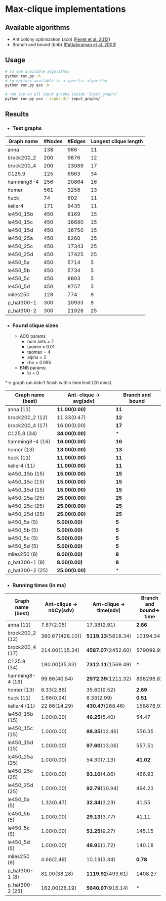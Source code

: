 # Max-clique implementations

## Available algorithms
* Ant colony optimization (aco) ([Fenet et al. 2012](https://www.researchgate.net/publication/2567745_Searching_for_Maximum_Cliques_with_Ant_Colony_Optimization))
* Branch and bound (bnb) ([Pattabiraman et al. 2003](https://arxiv.org/abs/1209.5818))

## Usage 
 
```bash
# to see available algorithms
python run.py -h
# to options available to a specific algorithm
python run.py aco -h
```
```bash
# run aco on all input graphs inside "input_graphs"
python run.py aco --input-dir input_graphs/
```

## Results

* ### Test graphs

Graph name|#Nodes|#Edges|Longest clique length
---|---|---|---|
anna|138|986|11
brock200_2|200|9876|12
brock200_4|200|13089|17
C125.9|125|6963|34
hamming8-4|256|20864|16
homer|561|3258|13
huck|74|602|11
keller4|171|9435|11
le450_15b|450|8169|15
le450_15c|450|16680|15
le450_15d|450|16750|15
le450_25a|450|8260|25
le450_25c|450|17343|25
le450_25d|450|17425|25
le450_5a|450|5714|5
le450_5b|450|5734|5
le450_5c|450|9803|5
le450_5d|450|9757|5
miles250|128|774|8
p_hat300-1|300|10933|8
p_hat300-2|300|21928|25

* ### Found clique sizes
    * ACO params
      * num ants = 7
      * taomin = 0.01
      * taomax = 4
      * alpha = 2
      * rho = 0.995
    * BNB params:
      * lb = 0  

*-> graph run didn't finish within time limit (20 mins)

Graph name (best)|Ant-clique -> avg(sdv)|Branch and bound
---|---|---
anna (11)|**11.00(0.00)**|**11**
brock200_2 (12)|11.33(0.47)|**12**
brock200_4 (17)|16.00(0.00)|**17**
C125.9 (34)|**34.00(0.00)**|*
hamming8-4 (16)|**16.00(0.00)**|**16**
homer (13)|**13.00(0.00)**|**13**
huck (11)|**11.00(0.00)**|**11**
keller4 (11)|**11.00(0.00)**|**11**
le450_15b (15)|**15.00(0.00)**|**15**
le450_15c (15)|**15.00(0.00)**|**15**
le450_15d (15)|**15.00(0.00)**|**15**
le450_25a (25)|**25.00(0.00)**|**25**
le450_25c (25)|**25.00(0.00)**|**25**
le450_25d (25)|**25.00(0.00)**|**25**
le450_5a (5)|**5.00(0.00)**|**5**
le450_5b (5)|**5.00(0.00)**|**5**
le450_5c (5)|**5.00(0.00)**|**5**
le450_5d (5)|**5.00(0.00)**|**5**
miles250 (8)|**8.00(0.00)**|**8**
p_hat300-1 (8)|**8.00(0.00)**|**8**
p_hat300-2 (25)|**25.00(0.00)**|*

* ### Running times (in ms)

Graph name (best)|Ant-clique -> nbCy(sdv)| Ant-clique -> time(sdv)|Branch and bound-> time
---|---|---|---|
anna (11)|7.67(2.05)|17.38(2.91)|**2.86**
brock200_2 (12)|380.67(428.10))|**5119.13**(5818.34)|10194.34
brock200_4 (17)|214.00(115.34)|**4587.07**(2452.60)|579099.92
C125.9 (34)|180.00(35.33)|**7312.11**(1569.49)|*
hamming8-4 (16)|99.66(40.54)|**2972.39**(1211.32)|898296.82
homer (13)|8.33(2.86)|35.60(9.52)|**2.69**
huck (11)|1.66(0.94)|6.33(2.99)|**0.51**
keller4 (11)|22.66(14.29)|**430.47**(268.46)|158878.92
le450_15b (15)|1.00(0.00)|**46.25**(5.40)|54.47
le450_15c (15)|1.00(0.00)|**88.35**(12.46)|556.35
le450_15d (15)|1.00(0.00)|**97.60**(13.06)|557.51
le450_25a (25)|1.00(0.00)|54.30(7.13)|**41.02**
le450_25c (25)|1.00(0.00)|**93.10**(4.86)|466.93
le450_25d (25)|1.00(0.00)|**92.79**(10.94)|494.23
le450_5a (5)|1.33(0.47)|**32.34**(3.23)|41.55
le450_5b (5)|1.00(0.00)|**29.13**(3.77)|41.11
le450_5c (5)|1.00(0.00)|**51.25**(9.27)|145.15
le450_5d (5)|1.00(0.00)|**48.91**(1.72)|140.18
miles250 (8)|4.66(2.49)|10.19(3.34)|**0.78**
p_hat300-1 (8)|81.00(38.28)|**1119.92**(493.61)|1408.27
p_hat300-2 (25)|162.00(26.19)|**5640.97**(916.14)|*
